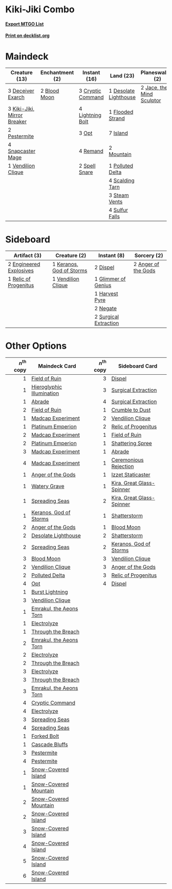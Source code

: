 # Kiki-Jiki Combo

#### [Export MTGO List](../collection/Kiki-Jiki%20Combo/Kiki-Jiki%20Combo.txt)
#### [Print on decklist.org](http://decklist.org/?deckmain=2%09Blood%20Moon%0A3%09Cryptic%20Command%0A3%09Deceiver%20Exarch%0A1%09Desolate%20Lighthouse%0A1%09Flooded%20Strand%0A7%09Island%0A2%09Jace,%20the%20Mind%20Sculptor%0A3%09Kiki-Jiki,%20Mirror%20Breaker%0A4%09Lightning%20Bolt%0A2%09Mountain%0A3%09Opt%0A2%09Pestermite%0A1%09Polluted%20Delta%0A4%09Remand%0A4%09Scalding%20Tarn%0A4%09Serum%20Visions%0A4%09Snapcaster%20Mage%0A2%09Spell%20Snare%0A3%09Steam%20Vents%0A4%09Sulfur%20Falls%0A1%09Vendilion%20Clique&deckside=2%09Anger%20of%20the%20Gods%0A2%09Dispel%0A2%09Engineered%20Explosives%0A1%09Glimmer%20of%20Genius%0A1%09Harvest%20Pyre%0A1%09Keranos,%20God%20of%20Storms%0A2%09Negate%0A1%09Relic%20of%20Progenitus%0A2%09Surgical%20Extraction%0A1%09Vendilion%20Clique)
# Maindeck

|                                            Creature (13)                                             |                                    Enchantment (2)                                    |                                        Instant (16)                                        |                                           Land (23)                                            |                                          Planeswalker (2)                                          |                                       Sorcery (4)                                        |
|------------------------------------------------------------------------------------------------------|---------------------------------------------------------------------------------------|--------------------------------------------------------------------------------------------|------------------------------------------------------------------------------------------------|----------------------------------------------------------------------------------------------------|------------------------------------------------------------------------------------------|
|3 [Deceiver Exarch](http://gatherer.wizards.com/Pages/Card/Details.aspx?multiverseid=416863)          |2 [Blood Moon](http://gatherer.wizards.com/Pages/Card/Details.aspx?multiverseid=370419)|3 [Cryptic Command](http://gatherer.wizards.com/Pages/Card/Details.aspx?multiverseid=370439)|1 [Desolate Lighthouse](http://gatherer.wizards.com/Pages/Card/Details.aspx?multiverseid=240147)|2 [Jace, the Mind Sculptor](http://gatherer.wizards.com/Pages/Card/Details.aspx?multiverseid=382979)|4 [Serum Visions](http://gatherer.wizards.com/Pages/Card/Details.aspx?multiverseid=425874)|
|3 [Kiki-Jiki, Mirror Breaker](http://gatherer.wizards.com/Pages/Card/Details.aspx?multiverseid=370534)|                                                                                       |4 [Lightning Bolt](http://gatherer.wizards.com/Pages/Card/Details.aspx?multiverseid=234704) |1 [Flooded Strand](http://gatherer.wizards.com/Pages/Card/Details.aspx?multiverseid=405098)     |                                                                                                    |                                                                                          |
|2 [Pestermite](http://gatherer.wizards.com/Pages/Card/Details.aspx?multiverseid=370440)               |                                                                                       |3 [Opt](http://gatherer.wizards.com/Pages/Card/Details.aspx?multiverseid=435217)            |7 [Island](http://gatherer.wizards.com/Pages/Card/Details.aspx?multiverseid=439602)             |                                                                                                    |                                                                                          |
|4 [Snapcaster Mage](http://gatherer.wizards.com/Pages/Card/Details.aspx?multiverseid=425875)          |                                                                                       |4 [Remand](http://gatherer.wizards.com/Pages/Card/Details.aspx?multiverseid=397881)         |2 [Mountain](http://gatherer.wizards.com/Pages/Card/Details.aspx?multiverseid=439604)           |                                                                                                    |                                                                                          |
|1 [Vendilion Clique](http://gatherer.wizards.com/Pages/Card/Details.aspx?multiverseid=370390)         |                                                                                       |2 [Spell Snare](http://gatherer.wizards.com/Pages/Card/Details.aspx?multiverseid=370447)    |1 [Polluted Delta](http://gatherer.wizards.com/Pages/Card/Details.aspx?multiverseid=405104)     |                                                                                                    |                                                                                          |
|                                                                                                      |                                                                                       |                                                                                            |4 [Scalding Tarn](http://gatherer.wizards.com/Pages/Card/Details.aspx?multiverseid=426069)      |                                                                                                    |                                                                                          |
|                                                                                                      |                                                                                       |                                                                                            |3 [Steam Vents](http://gatherer.wizards.com/Pages/Card/Details.aspx?multiverseid=405109)        |                                                                                                    |                                                                                          |
|                                                                                                      |                                                                                       |                                                                                            |4 [Sulfur Falls](http://gatherer.wizards.com/Pages/Card/Details.aspx?multiverseid=241987)       |                                                                                                    |                                                                                          |


# Sideboard

|                                           Artifact (3)                                           |                                           Creature (2)                                            |                                          Instant (8)                                           |                                         Sorcery (2)                                          |
|--------------------------------------------------------------------------------------------------|---------------------------------------------------------------------------------------------------|------------------------------------------------------------------------------------------------|----------------------------------------------------------------------------------------------|
|2 [Engineered Explosives](http://gatherer.wizards.com/Pages/Card/Details.aspx?multiverseid=370549)|1 [Keranos, God of Storms](http://gatherer.wizards.com/Pages/Card/Details.aspx?multiverseid=380442)|2 [Dispel](http://gatherer.wizards.com/Pages/Card/Details.aspx?multiverseid=201562)             |2 [Anger of the Gods](http://gatherer.wizards.com/Pages/Card/Details.aspx?multiverseid=438682)|
|1 [Relic of Progenitus](http://gatherer.wizards.com/Pages/Card/Details.aspx?multiverseid=205326)  |1 [Vendilion Clique](http://gatherer.wizards.com/Pages/Card/Details.aspx?multiverseid=370390)      |1 [Glimmer of Genius](http://gatherer.wizards.com/Pages/Card/Details.aspx?multiverseid=417622)  |                                                                                              |
|                                                                                                  |                                                                                                   |1 [Harvest Pyre](http://gatherer.wizards.com/Pages/Card/Details.aspx?multiverseid=220010)       |                                                                                              |
|                                                                                                  |                                                                                                   |2 [Negate](http://gatherer.wizards.com/Pages/Card/Details.aspx?multiverseid=447135)             |                                                                                              |
|                                                                                                  |                                                                                                   |2 [Surgical Extraction](http://gatherer.wizards.com/Pages/Card/Details.aspx?multiverseid=397706)|                                                                                              |


# Other Options

|*n*<sup>th</sup> copy|                                           Maindeck Card                                            |*n*<sup>th</sup> copy|                                           Sideboard Card                                           |
|--------------------:|----------------------------------------------------------------------------------------------------|--------------------:|----------------------------------------------------------------------------------------------------|
|                    1|[Field of Ruin](http://gatherer.wizards.com/Pages/Card/Details.aspx?multiverseid=435415)            |                    3|[Dispel](http://gatherer.wizards.com/Pages/Card/Details.aspx?multiverseid=201562)                   |
|                    1|[Hieroglyphic Illumination](http://gatherer.wizards.com/Pages/Card/Details.aspx?multiverseid=426759)|                    3|[Surgical Extraction](http://gatherer.wizards.com/Pages/Card/Details.aspx?multiverseid=397706)      |
|                    1|[Abrade](http://gatherer.wizards.com/Pages/Card/Details.aspx?multiverseid=430772)                   |                    4|[Surgical Extraction](http://gatherer.wizards.com/Pages/Card/Details.aspx?multiverseid=397706)      |
|                    2|[Field of Ruin](http://gatherer.wizards.com/Pages/Card/Details.aspx?multiverseid=435415)            |                    1|[Crumble to Dust](http://gatherer.wizards.com/Pages/Card/Details.aspx?multiverseid=401850)          |
|                    1|[Madcap Experiment](http://gatherer.wizards.com/Pages/Card/Details.aspx?multiverseid=417695)        |                    2|[Vendilion Clique](http://gatherer.wizards.com/Pages/Card/Details.aspx?multiverseid=370390)         |
|                    1|[Platinum Emperion](http://gatherer.wizards.com/Pages/Card/Details.aspx?multiverseid=215092)        |                    2|[Relic of Progenitus](http://gatherer.wizards.com/Pages/Card/Details.aspx?multiverseid=205326)      |
|                    2|[Madcap Experiment](http://gatherer.wizards.com/Pages/Card/Details.aspx?multiverseid=417695)        |                    1|[Field of Ruin](http://gatherer.wizards.com/Pages/Card/Details.aspx?multiverseid=435415)            |
|                    2|[Platinum Emperion](http://gatherer.wizards.com/Pages/Card/Details.aspx?multiverseid=215092)        |                    1|[Shattering Spree](http://gatherer.wizards.com/Pages/Card/Details.aspx?multiverseid=97233)          |
|                    3|[Madcap Experiment](http://gatherer.wizards.com/Pages/Card/Details.aspx?multiverseid=417695)        |                    1|[Abrade](http://gatherer.wizards.com/Pages/Card/Details.aspx?multiverseid=430772)                   |
|                    4|[Madcap Experiment](http://gatherer.wizards.com/Pages/Card/Details.aspx?multiverseid=417695)        |                    1|[Ceremonious Rejection](http://gatherer.wizards.com/Pages/Card/Details.aspx?multiverseid=417613)    |
|                    1|[Anger of the Gods](http://gatherer.wizards.com/Pages/Card/Details.aspx?multiverseid=438682)        |                    1|[Izzet Staticaster](http://gatherer.wizards.com/Pages/Card/Details.aspx?multiverseid=253638)        |
|                    1|[Watery Grave](http://gatherer.wizards.com/Pages/Card/Details.aspx?multiverseid=405114)             |                    1|[Kira, Great Glass-Spinner](http://gatherer.wizards.com/Pages/Card/Details.aspx?multiverseid=370349)|
|                    1|[Spreading Seas](http://gatherer.wizards.com/Pages/Card/Details.aspx?multiverseid=190405)           |                    2|[Kira, Great Glass-Spinner](http://gatherer.wizards.com/Pages/Card/Details.aspx?multiverseid=370349)|
|                    1|[Keranos, God of Storms](http://gatherer.wizards.com/Pages/Card/Details.aspx?multiverseid=380442)   |                    1|[Shatterstorm](http://gatherer.wizards.com/Pages/Card/Details.aspx?multiverseid=430683)             |
|                    2|[Anger of the Gods](http://gatherer.wizards.com/Pages/Card/Details.aspx?multiverseid=438682)        |                    1|[Blood Moon](http://gatherer.wizards.com/Pages/Card/Details.aspx?multiverseid=370419)               |
|                    2|[Desolate Lighthouse](http://gatherer.wizards.com/Pages/Card/Details.aspx?multiverseid=240147)      |                    2|[Shatterstorm](http://gatherer.wizards.com/Pages/Card/Details.aspx?multiverseid=430683)             |
|                    2|[Spreading Seas](http://gatherer.wizards.com/Pages/Card/Details.aspx?multiverseid=190405)           |                    2|[Keranos, God of Storms](http://gatherer.wizards.com/Pages/Card/Details.aspx?multiverseid=380442)   |
|                    3|[Blood Moon](http://gatherer.wizards.com/Pages/Card/Details.aspx?multiverseid=370419)               |                    3|[Vendilion Clique](http://gatherer.wizards.com/Pages/Card/Details.aspx?multiverseid=370390)         |
|                    2|[Vendilion Clique](http://gatherer.wizards.com/Pages/Card/Details.aspx?multiverseid=370390)         |                    3|[Anger of the Gods](http://gatherer.wizards.com/Pages/Card/Details.aspx?multiverseid=438682)        |
|                    2|[Polluted Delta](http://gatherer.wizards.com/Pages/Card/Details.aspx?multiverseid=405104)           |                    3|[Relic of Progenitus](http://gatherer.wizards.com/Pages/Card/Details.aspx?multiverseid=205326)      |
|                    4|[Opt](http://gatherer.wizards.com/Pages/Card/Details.aspx?multiverseid=435217)                      |                    4|[Dispel](http://gatherer.wizards.com/Pages/Card/Details.aspx?multiverseid=201562)                   |
|                    1|[Burst Lightning](http://gatherer.wizards.com/Pages/Card/Details.aspx?multiverseid=397662)          |                     |                                                                                                    |
|                    3|[Vendilion Clique](http://gatherer.wizards.com/Pages/Card/Details.aspx?multiverseid=370390)         |                     |                                                                                                    |
|                    1|[Emrakul, the Aeons Torn](http://gatherer.wizards.com/Pages/Card/Details.aspx?multiverseid=397905)  |                     |                                                                                                    |
|                    1|[Electrolyze](http://gatherer.wizards.com/Pages/Card/Details.aspx?multiverseid=370376)              |                     |                                                                                                    |
|                    1|[Through the Breach](http://gatherer.wizards.com/Pages/Card/Details.aspx?multiverseid=430684)       |                     |                                                                                                    |
|                    2|[Emrakul, the Aeons Torn](http://gatherer.wizards.com/Pages/Card/Details.aspx?multiverseid=397905)  |                     |                                                                                                    |
|                    2|[Electrolyze](http://gatherer.wizards.com/Pages/Card/Details.aspx?multiverseid=370376)              |                     |                                                                                                    |
|                    2|[Through the Breach](http://gatherer.wizards.com/Pages/Card/Details.aspx?multiverseid=430684)       |                     |                                                                                                    |
|                    3|[Electrolyze](http://gatherer.wizards.com/Pages/Card/Details.aspx?multiverseid=370376)              |                     |                                                                                                    |
|                    3|[Through the Breach](http://gatherer.wizards.com/Pages/Card/Details.aspx?multiverseid=430684)       |                     |                                                                                                    |
|                    3|[Emrakul, the Aeons Torn](http://gatherer.wizards.com/Pages/Card/Details.aspx?multiverseid=397905)  |                     |                                                                                                    |
|                    4|[Cryptic Command](http://gatherer.wizards.com/Pages/Card/Details.aspx?multiverseid=370439)          |                     |                                                                                                    |
|                    4|[Electrolyze](http://gatherer.wizards.com/Pages/Card/Details.aspx?multiverseid=370376)              |                     |                                                                                                    |
|                    3|[Spreading Seas](http://gatherer.wizards.com/Pages/Card/Details.aspx?multiverseid=190405)           |                     |                                                                                                    |
|                    4|[Spreading Seas](http://gatherer.wizards.com/Pages/Card/Details.aspx?multiverseid=190405)           |                     |                                                                                                    |
|                    1|[Forked Bolt](http://gatherer.wizards.com/Pages/Card/Details.aspx?multiverseid=401702)              |                     |                                                                                                    |
|                    1|[Cascade Bluffs](http://gatherer.wizards.com/Pages/Card/Details.aspx?multiverseid=442226)           |                     |                                                                                                    |
|                    3|[Pestermite](http://gatherer.wizards.com/Pages/Card/Details.aspx?multiverseid=370440)               |                     |                                                                                                    |
|                    4|[Pestermite](http://gatherer.wizards.com/Pages/Card/Details.aspx?multiverseid=370440)               |                     |                                                                                                    |
|                    1|[Snow-Covered Island](http://gatherer.wizards.com/Pages/Card/Details.aspx?multiverseid=184813)      |                     |                                                                                                    |
|                    1|[Snow-Covered Mountain](http://gatherer.wizards.com/Pages/Card/Details.aspx?multiverseid=184814)    |                     |                                                                                                    |
|                    2|[Snow-Covered Mountain](http://gatherer.wizards.com/Pages/Card/Details.aspx?multiverseid=184814)    |                     |                                                                                                    |
|                    2|[Snow-Covered Island](http://gatherer.wizards.com/Pages/Card/Details.aspx?multiverseid=184813)      |                     |                                                                                                    |
|                    3|[Snow-Covered Island](http://gatherer.wizards.com/Pages/Card/Details.aspx?multiverseid=184813)      |                     |                                                                                                    |
|                    4|[Snow-Covered Island](http://gatherer.wizards.com/Pages/Card/Details.aspx?multiverseid=184813)      |                     |                                                                                                    |
|                    5|[Snow-Covered Island](http://gatherer.wizards.com/Pages/Card/Details.aspx?multiverseid=184813)      |                     |                                                                                                    |
|                    6|[Snow-Covered Island](http://gatherer.wizards.com/Pages/Card/Details.aspx?multiverseid=184813)      |                     |                                                                                                    |

